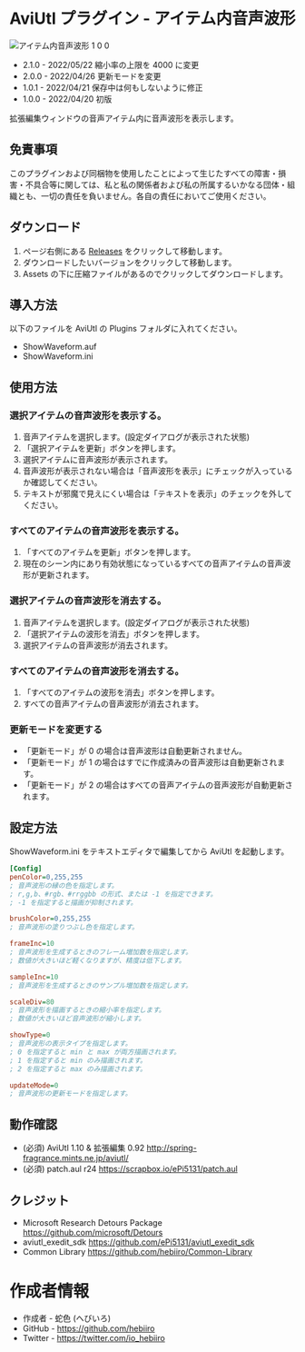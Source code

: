 ﻿# AviUtl プラグイン - アイテム内音声波形

![アイテム内音声波形 1 0 0](https://user-images.githubusercontent.com/96464759/164222503-7f0e446a-5a7e-42b1-b052-0a500594eee5.png)

* 2.1.0 - 2022/05/22 縮小率の上限を 4000 に変更
* 2.0.0 - 2022/04/26 更新モードを変更
* 1.0.1 - 2022/04/21 保存中は何もしないように修正
* 1.0.0 - 2022/04/20 初版

拡張編集ウィンドウの音声アイテム内に音声波形を表示します。

## 免責事項

このプラグインおよび同梱物を使用したことによって生じたすべての障害・損害・不具合等に関しては、私と私の関係者および私の所属するいかなる団体・組織とも、一切の責任を負いません。各自の責任においてご使用ください。

## ダウンロード

1. ページ右側にある [Releases](/../../releases) をクリックして移動します。
2. ダウンロードしたいバージョンをクリックして移動します。
3. Assets の下に圧縮ファイルがあるのでクリックしてダウンロードします。

## 導入方法

以下のファイルを AviUtl の Plugins フォルダに入れてください。
* ShowWaveform.auf
* ShowWaveform.ini

## 使用方法

### 選択アイテムの音声波形を表示する。

1. 音声アイテムを選択します。(設定ダイアログが表示された状態)
2. 「選択アイテムを更新」ボタンを押します。
3. 選択アイテムに音声波形が表示されます。
4. 音声波形が表示されない場合は「音声波形を表示」にチェックが入っているか確認してください。
5. テキストが邪魔で見えにくい場合は「テキストを表示」のチェックを外してください。

### すべてのアイテムの音声波形を表示する。

1. 「すべてのアイテムを更新」ボタンを押します。
2. 現在のシーン内にあり有効状態になっているすべての音声アイテムの音声波形が更新されます。

### 選択アイテムの音声波形を消去する。

1. 音声アイテムを選択します。(設定ダイアログが表示された状態)
2. 「選択アイテムの波形を消去」ボタンを押します。
3. 選択アイテムの音声波形が消去されます。

### すべてのアイテムの音声波形を消去する。

1. 「すべてのアイテムの波形を消去」ボタンを押します。
2. すべての音声アイテムの音声波形が消去されます。

### 更新モードを変更する

* 「更新モード」が 0 の場合は音声波形は自動更新されません。
* 「更新モード」が 1 の場合はすでに作成済みの音声波形は自動更新されます。
* 「更新モード」が 2 の場合はすべての音声アイテムの音声波形が自動更新されます。

## 設定方法

ShowWaveform.ini をテキストエディタで編集してから AviUtl を起動します。

```ini
[Config]
penColor=0,255,255
; 音声波形の縁の色を指定します。
; r,g,b、#rgb、#rrggbb の形式、または -1 を指定できます。
; -1 を指定すると描画が抑制されます。

brushColor=0,255,255
; 音声波形の塗りつぶし色を指定します。

frameInc=10
; 音声波形を生成するときのフレーム増加数を指定します。
; 数値が大きいほど軽くなりますが、精度は低下します。

sampleInc=10
; 音声波形を生成するときのサンプル増加数を指定します。

scaleDiv=80
; 音声波形を描画するときの縮小率を指定します。
; 数値が大きいほど音声波形が縮小します。

showType=0
; 音声波形の表示タイプを指定します。
; 0 を指定すると min と max が両方描画されます。
; 1 を指定すると min のみ描画されます。
; 2 を指定すると max のみ描画されます。

updateMode=0
; 音声波形の更新モードを指定します。
```

## 動作確認

* (必須) AviUtl 1.10 & 拡張編集 0.92 http://spring-fragrance.mints.ne.jp/aviutl/
* (必須) patch.aul r24 https://scrapbox.io/ePi5131/patch.aul

## クレジット

* Microsoft Research Detours Package https://github.com/microsoft/Detours
* aviutl_exedit_sdk https://github.com/ePi5131/aviutl_exedit_sdk
* Common Library https://github.com/hebiiro/Common-Library

# 作成者情報
 
* 作成者 - 蛇色 (へびいろ)
* GitHub - https://github.com/hebiiro
* Twitter - https://twitter.com/io_hebiiro
